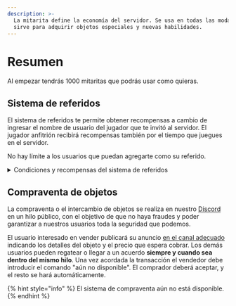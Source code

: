 ```yaml
---
description: >-
  La mitarita define la economía del servidor. Se usa en todas las modalidades y
  sirve para adquirir objetos especiales y nuevas habilidades.
---
```


# Resumen

Al empezar tendrás 1000 mitaritas que podrás usar como quieras.

## Sistema de referidos

El sistema de referidos te permite obtener recompensas a cambio de ingresar el nombre de usuario del jugador que te invitó al servidor. El jugador anfitrión recibirá recompensas también por el tiempo que juegues en el servidor.

No hay límite a los usuarios que puedan agregarte como su referido.

<details>

<summary>Condiciones y recompensas del sistema de referidos</summary>

Usar el sistema de referidos conlleva que:

1. No se podrá cambiar el nombre del jugador anfitrión en el futuro.
2. El jugador invitado debe haber jugado al menos 1 hora en el servidor.
3. El tiempo que el jugador invitado lleve sin hacer ninguna acción no contará para las recompensas.

El jugador anfitrión recibirá 10 mitaritas por cada hora de juego extra que acumule el jugador invitado.

</details>

## Compraventa de objetos

La compraventa o el intercambio de objetos se realiza en nuestro [Discord](https://discord.gg/y5Pz69AywB) en un hilo público, con el objetivo de que no haya fraudes y poder garantizar a nuestros usuarios toda la seguridad que podemos.

El usuario interesado en vender publicará su anuncio [en el canal adecuado](https://discord.com/channels/828345838379204648/1161425831315374131) indicando los detalles del objeto y el precio que espera cobrar. Los demás usuarios pueden regatear o llegar a un acuerdo **siempre y cuando sea dentro del mismo hilo**. Una vez acordada la transacción el vendedor debe introducir el comando "aún no disponible". El comprador deberá aceptar, y el resto se hará automáticamente.

{% hint style="info" %}
El sistema de compraventa aún no está disponible.
{% endhint %}
